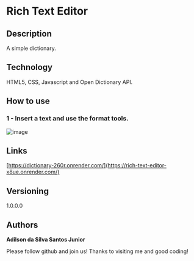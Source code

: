 # Rich Text Editor

## Description 

A simple dictionary.

## Technology 

HTML5, CSS, Javascript and Open Dictionary API.

## How to use

### 1 - Insert a text and use the format tools. 

![image](https://github.com/user-attachments/assets/89e053c2-cd4b-4e5f-a97b-eda9534f0545)

## Links

[https://dictionary-260r.onrender.com/](https://rich-text-editor-x8ue.onrender.com/)
   
## Versioning

1.0.0.0

## Authors

**Adilson da Silva Santos Junior** 

Please follow github and join us!
Thanks to visiting me and good coding!
